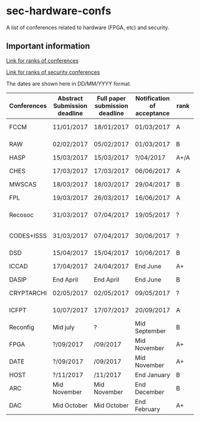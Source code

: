# sec-hardware-confs
A list of conferences related to hardware (FPGA, etc) and security.

## Important information
[Link for ranks of conferences](https://people.rennes.inria.fr/Olivier.Sentieys/?p=276)

[Link for ranks of security conferences](http://faculty.cs.tamu.edu/guofei/sec_conf_stat.htm)

The dates are shown here in DD/MM/YYYY format. 

| Conferences | Abstract Submission deadline | Full paper submission deadline | Notification of acceptance | rank | Location              | Link                                     |
| ----------- | ---------------------------- | ------------------------------ | -------------------------- | ---- | --------------------- | ---------------------------------------- |
| FCCM        | 11/01/2017                   | 18/01/2017                     | 01/03/2017                 | A    | Napa, CA, USA         | [Website](http://fccm.org)               |
| RAW         | 02/02/2017                   | 05/02/2017                     | 01/03/2017                 | B    | Florida USA           | [Website](http://www.ece.lsu.edu/vaidy/raw/) |
| HASP        | 15/03/2017                   | 15/03/2017                     | ?/04/2017                  | A+/A | Toronto               | [Website](http://caslab.csl.yale.edu/workshops/hasp2017/index.html) |
| CHES        | 17/03/2017                   | 17/03/2017                     | 06/06/2017                 | A    | Taipei, Taiwan        | [Website](http://www.chesworkshop.org/2017/) |
| MWSCAS      | 18/03/2017                   | 18/03/2017                     | 29/04/2017                 | B    | Boston                | [Website](http://www.mwscas2017.org/call-for-papers/) |
| FPL         | 19/03/2017                   | 26/03/2017                     | 16/06/2017                 | A    | Ghent (Belgium)       | [Website](http://www.fpl2017.org/)       |
| Recosoc     | 31/03/2017                   | 07/04/2017                     | 19/05/2017                 | ?    | Madrid, Spain         | [Website](http://www.recosoc.org/)       |
| CODES+ISSS  | 31/03/2017                   | 07/04/2017                     | 30/06/2017                 | ?    | Seoul, South Korea    | [Website](http://esweek.org)             |
| DSD         | 15/04/2017                   | 15/04/2017                     | 10/06/2017                 | B    |                       | [Website](http://dsd-seaa2017.ocg.at)    |
| ICCAD       | 17/04/2017                   | 24/04/2017                     | End June                   | A+   | Irvine (CA, USA)      | [Website](https://iccad.com)             |
| DASIP       | End April                    | End April                      | End June                   | B    | ?                     | [Website](http://ecsi.org/dasip/call-for-papers) |
| CRYPTARCHI  | 02/05/2017                   | 02/05/2017                     | 09/05/2017                 | ?    | Smolenice, Slovakia   | [Website](https://labh-curien.univ-st-etienne.fr/cryptarchi/) |
| ICFPT       | 10/07/2017                   | 17/07/2017                     | 20/09/2017                 | A    | Melbourne (Australia) | [Website](http://www.icfpt.org/)         |
| Reconfig    | Mid july                     | ?                              | Mid September              | B    | ?                     | [Website](http://www.reconfig.org/)      |
| FPGA        | ?/09/2017                    | /09/2017                       | Mid November               | A+   |                       | [Website](http://www.isfpga.org/)        |
| DATE        | ?/09/2017                    | /09/2017                       | Mid November               | A+   |                       | [Website](http://date-conference.com)    |
| HOST        | ?/11/2017                    | /11/2017                       | End January                | B    |                       | [Website](http://date-conference.com)    |
| ARC         | Mid November                 | Mid November                   | End December               | B    | ?                     | [Website](http://www.arc2017.tudelft.nl) |
| DAC         | Mid October                  | Mid October                    | End February               | A+   | ?                     | [Website](http://www.dac.com)            |
